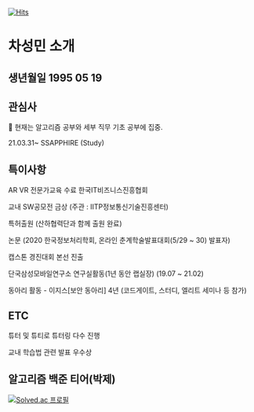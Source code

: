 [![Hits](https://hits.seeyoufarm.com/api/count/incr/badge.svg?url=https%3A%2F%2Fgithub.com%2FCHASEONGMIN&count_bg=%23036C49&title_bg=%230CBCDB&icon=&icon_color=%23E7E7E7&title=Hits&edge_flat=false)](https://hits.seeyoufarm.com)

<!--
**CHASEONGMIN/CHASEONGMIN** is a ✨ _special_ ✨ repository because its `README.md` (this file) appears on your GitHub profile.

Here are some ideas to get you started:

- 🔭 I’m currently working on ...
- 🌱 I’m currently learning ...
- 👯 I’m looking to collaborate on ...
- 🤔 I’m looking for help with ...
- 💬 Ask me about ...
- 📫 How to reach me: ...
- 😄 Pronouns: ...
- ⚡ Fun fact: ...
-->

# 차성민 소개

## 생년월일 1995 05 19

## 관심사 
  🔭 현재는 알고리즘 공부와 세부 직무 기초 공부에 집중.
  
  21.03.31~ SSAPPHIRE (Study)
  
## 특이사항

AR VR 전문가교육 수료    한국IT비즈니스진흥협회

교내 SW공모전 금상 (주관 : IITP정보통신기술진흥센터)

특허출원 (산하협력단과 함께 출원 완료)

논문 (2020 한국정보처리학회, 온라인 춘계학술발표대회(5/29 ~ 30)  발표자)

캡스톤 경진대회 본선 진출

단국삼성모바일연구소 연구실활동(1년 동안 랩실장) (19.07 ~ 21.02)

동아리 활동 - 이지스[보안 동아리] 4년 (코드게이트, 스터디, 엘리트 세미나 등 참가)

## ETC

튜터 및 튜티로 튜터링 다수 진행

교내 학습법 관련 발표 우수상 

## 알고리즘 백준 티어(박제)

[![Solved.ac 프로필](http://mazassumnida.wtf/api/v2/generate_badge?boj=ckpow)](https://solved.ac/ckpow)
